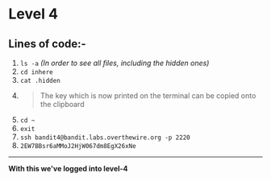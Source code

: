 # Level 4
## Lines of code:-
1. `ls -a` *(In order to see all files, including the hidden ones)*
2. `cd inhere`
4. `cat .hidden`
5. > The key which is now printed on the terminal can be copied onto the clipboard
6. `cd ~`
7. `exit`
8. `ssh bandit4@bandit.labs.overthewire.org -p 2220`
9. `2EW7BBsr6aMMoJ2HjW067dm8EgX26xNe`
---
**With this we've logged into level-4**
